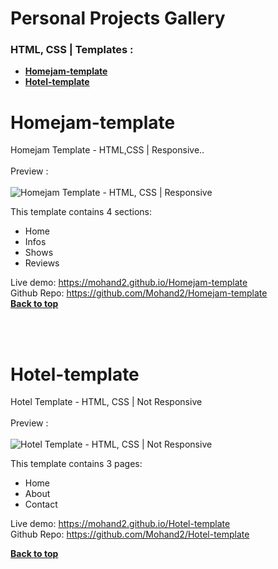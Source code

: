 # Personal Projects Gallery
### HTML, CSS | Templates : <br />
- **[Homejam-template](#homejam-template)**<br>
- **[Hotel-template](#hotel-template)**<br>


# Homejam-template
Homejam Template - HTML,CSS | Responsive.. <br /><br />
Preview :
<br /><br />
![Homejam Template - HTML, CSS | Responsive](https://github.com/Mohand2/Homejam-template/blob/main/screenshot/template-screenshot.gif)


This template contains 4 sections:

- Home
- Infos
- Shows
- Reviews

Live demo: https://mohand2.github.io/Homejam-template
<br />
Github Repo: https://github.com/Mohand2/Homejam-template
<br />
**[Back to top](#Personal-Projects-Gallery)**<br>


<br /><br />

# Hotel-template
Hotel Template - HTML, CSS | Not Responsive<br /><br />
Preview :
<br /><br />
![Hotel Template - HTML, CSS | Not Responsive](https://github.com/Mohand2/Hotel-template/blob/main/template-screenshot.gif)

This template contains 3 pages:
  - Home 
  - About
  - Contact
  
Live demo: https://mohand2.github.io/Hotel-template
<br />
Github Repo: https://github.com/Mohand2/Hotel-template
<br />

**[Back to top](#Personal-Projects-Gallery)**<br>

<br /><br />
